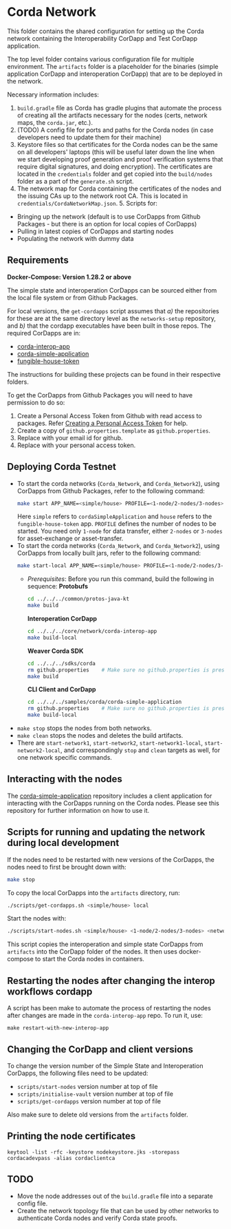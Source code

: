 <!--
 Copyright IBM Corp. All Rights Reserved.

 SPDX-License-Identifier: CC-BY-4.0
 -->
# Corda Network

This folder contains the shared configuration for setting up the Corda network
containing the Interoperability CorDapp and Test CorDapp application.

The top level folder contains various configuration file for multiple
environment. The `artifacts` folder is a placeholder for the binaries (simple
application CorDapp and interoperation CorDapp) that are to be deployed in the
network.

Necessary information includes:

1. `build.gradle` file as Corda has gradle plugins that automate the process of
   creating all the artifacts necessary for the nodes (certs, network maps, the
   `corda.jar`, etc.).
2. (TODO) A config file for ports and paths for the Corda nodes (in case
   developers need to update them for their machine)
3. Keystore files so that certificates for the Corda nodes can be the
   same on all developers' laptops (this will be useful later down the line when
   we start developing proof generation and proof verification systems that
   require digital signatures, and doing encryption). The certificates are
   located in the `credentials` folder and get copied into the `build/nodes`
   folder as a part of the `generate.sh` script.
4. The network map for Corda containing the certificates of the nodes and the
   issuing CAs up to the network root CA. This is located in
   `credentials/CordaNetworkMap.json`. 5. Scripts for:

-   Bringing up the network (default is to use CorDapps from Github Packages - but
    there is an option for local copies of CorDapps)
-   Pulling in latest copies of CorDapps and starting nodes
-   Populating the network with dummy data

## Requirements

**Docker-Compose: Version 1.28.2 or above**

The simple state and interoperation CorDapps can be sourced either from the
local file system or from Github Packages.

For local versions, the `get-cordapps` script assumes that _a)_ the repositories
for these are at the same directory level as the `networks-setup` repository,
and _b)_ that the cordapp executables have been built in those repos. The
required CorDapps are in:
* [corda-interop-app](../../../core/network/corda-interop-app)
* [corda-simple-application](../../../samples/corda/corda-simple-application)
* [fungible-house-token](../../../samples/corda/fungible-house-token)

The instructions for building these projects can be found in their respective folders.

To get the CorDapps from Github Packages you will need to have permission to do so:

1) Create a Personal Access Token from Github with read access to packages. Refer [Creating a Personal Access Token](https://docs.github.com/en/github/authenticating-to-github/keeping-your-account-and-data-secure/creating-a-personal-access-token) for help.
2) Create a copy of `github.properties.template` as `github.properties`.
3) Replace <GITHUB Email> with your email id for github.
4) Replace <GITHUB Personal Access Token> with your personal access token.

## Deploying Corda Testnet

- To start the corda networks (`Corda_Network`, and `Corda_Network2`), using CorDapps from Github Packages, refer to the following command:
  ```bash
  make start APP_NAME=<simple/house> PROFILE=<1-node/2-nodes/3-nodes>
  ```
  Here `simple` refers to `cordaSimpleApplication` and `house` refers to the `fungible-house-token` app.
  `PROFILE` defines the number of nodes to be started. You need only `1-node` for data transfer, either `2-nodes` or `3-nodes` for asset-exchange or asset-transfer.
- To start the corda networks (`Corda_Network`, and `Corda_Network2`), using CorDapps from locally built jars, refer to the following command:
  ```bash
  make start-local APP_NAME=<simple/house> PROFILE=<1-node/2-nodes/3-nodes>
  ```
  * _Prerequisites_: Before you run this command, build the following in sequence:
    **Protobufs**
    ```bash
    cd ../../../common/protos-java-kt
    make build
    ```
    **Interoperation CorDapp**
    ```bash
    cd ../../../core/network/corda-interop-app
    make build-local
    ```
    **Weaver Corda SDK**
    ```bash
    cd ../../../sdks/corda
    rm github.properties    # Make sure no github.properties is present.
    make build
    ```
    **CLI Client and CorDapp**
    ```bash
    cd ../../../samples/corda/corda-simple-application
    rm github.properties    # Make sure no github.properties is present.
    make build-local
    ```
-   `make stop` stops the nodes from both networks.
-   `make clean` stops the nodes and deletes the build artifacts.
- There are `start-network1`, `start-network2`, `start-network1-local`, `start-network2-local`, and correspondingly `stop` and `clean` targets as well, for one network specific commands.




## Interacting with the nodes

The [corda-simple-application](../../../samples/corda/corda-simple-application)
repository includes a client application for interacting with the CorDapps
running on the Corda nodes. Please see this repository for further information
on how to use it.

## Scripts for running and updating the network during local development

If the nodes need to be restarted with new versions of the CorDapps, the nodes
need to first be brought down with:

```bash
make stop
```

To copy the local CorDapps into the `artifacts` directory, run:

```bash
./scripts/get-cordapps.sh <simple/house> local
```

Start the nodes with:

```bash
./scripts/start-nodes.sh <simple/house> <1-node/2-nodes/3-nodes> <network-name>
```

This script copies the interoperation and simple state CorDapps
from `artifacts` into the CorDapp folder of the nodes. It then uses
docker-compose to start the Corda nodes in containers.

## Restarting the nodes after changing the interop workflows cordapp

A script has been make to automate the process of restarting the nodes after
changes are made in the `corda-interop-app` repo. To run it, use:

```
make restart-with-new-interop-app
```

## Changing the CorDapp and client versions

To change the version number of the Simple State and Interoperation CorDapps,
the following files need to be updated:

-   `scripts/start-nodes` version number at top of file
-   `scripts/initialise-vault` version number at top of file
-   `scripts/get-cordapps` version number at top of file

Also make sure to delete old versions from the `artifacts` folder.

## Printing the node certificates

```
keytool -list -rfc -keystore nodekeystore.jks -storepass cordacadevpass -alias cordaclientca
```

## TODO

-   Move the node addresses out of the `build.gradle` file into a separate config
    file.
-   Create the network topology file that can be used by other networks to
    authenticate Corda nodes and verify Corda state proofs.
